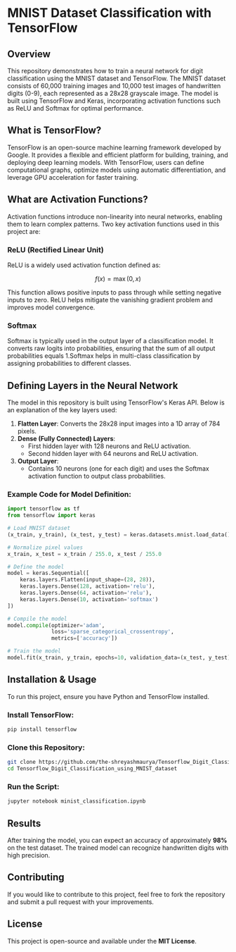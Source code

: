 # MNIST Dataset Classification with TensorFlow

## Overview
This repository demonstrates how to train a neural network for digit classification using the MNIST dataset and TensorFlow. The MNIST dataset consists of 60,000 training images and 10,000 test images of handwritten digits (0-9), each represented as a 28x28 grayscale image. The model is built using TensorFlow and Keras, incorporating activation functions such as ReLU and Softmax for optimal performance.

## What is TensorFlow?
TensorFlow is an open-source machine learning framework developed by Google. It provides a flexible and efficient platform for building, training, and deploying deep learning models. With TensorFlow, users can define computational graphs, optimize models using automatic differentiation, and leverage GPU acceleration for faster training.

## What are Activation Functions?
Activation functions introduce non-linearity into neural networks, enabling them to learn complex patterns. Two key activation functions used in this project are:

### ReLU (Rectified Linear Unit)
ReLU is a widely used activation function defined as:

$$
f(x) = \max(0, x)
$$

This function allows positive inputs to pass through while setting negative inputs to zero. ReLU helps mitigate the vanishing gradient problem and improves model convergence.

### Softmax
Softmax is typically used in the output layer of a classification model. It converts raw logits into probabilities, ensuring that the sum of all output probabilities equals 1.Softmax helps in multi-class classification by assigning probabilities to different classes.

## Defining Layers in the Neural Network
The model in this repository is built using TensorFlow's Keras API. Below is an explanation of the key layers used:

1. **Flatten Layer**: Converts the 28x28 input images into a 1D array of 784 pixels.
2. **Dense (Fully Connected) Layers**:
   - First hidden layer with 128 neurons and ReLU activation.
   - Second hidden layer with 64 neurons and ReLU activation.
3. **Output Layer**:
   - Contains 10 neurons (one for each digit) and uses the Softmax activation function to output class probabilities.

### Example Code for Model Definition:
```python
import tensorflow as tf
from tensorflow import keras

# Load MNIST dataset
(x_train, y_train), (x_test, y_test) = keras.datasets.mnist.load_data()

# Normalize pixel values
x_train, x_test = x_train / 255.0, x_test / 255.0

# Define the model
model = keras.Sequential([
    keras.layers.Flatten(input_shape=(28, 28)),
    keras.layers.Dense(128, activation='relu'),
    keras.layers.Dense(64, activation='relu'),
    keras.layers.Dense(10, activation='softmax')
])

# Compile the model
model.compile(optimizer='adam',
              loss='sparse_categorical_crossentropy',
              metrics=['accuracy'])

# Train the model
model.fit(x_train, y_train, epochs=10, validation_data=(x_test, y_test))
```

## Installation & Usage
To run this project, ensure you have Python and TensorFlow installed.

### Install TensorFlow:
```sh
pip install tensorflow
```

### Clone this Repository:
```sh
git clone https://github.com/the-shreyashmaurya/Tensorflow_Digit_Classification_using_MNIST_dataset.git
cd Tensorflow_Digit_Classification_using_MNIST_dataset
```

### Run the Script:
```sh
jupyter notebook minist_classification.ipynb
```

## Results
After training the model, you can expect an accuracy of approximately **98%** on the test dataset. The trained model can recognize handwritten digits with high precision.

## Contributing
If you would like to contribute to this project, feel free to fork the repository and submit a pull request with your improvements.

## License
This project is open-source and available under the **MIT License**.
